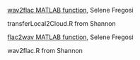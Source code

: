 [wav2flac MATLAB function](https://github.com/sfregosi/myUtils/blob/91ea44e4abde6e3acf524c669b5e2f664f3e104e/wav2flac.m), Selene Fregosi

transferLocal2Cloud.R from Shannon

[flac2wav MATLAB function](https://github.com/sfregosi/myUtils/blob/main/flac2wav.m), Selene Fregosi

wav2flac.R from Shannon
